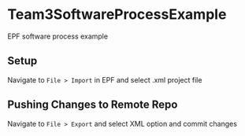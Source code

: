 # Team3SoftwareProcessExample
EPF software process example

## Setup
Navigate to `File > Import` in EPF and select .xml project file

## Pushing Changes to Remote Repo
Navigate to `File > Export` and select XML option and commit changes
